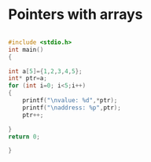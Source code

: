 # Pointers with arrays


```c 

#include <stdio.h>
int main()
{

int a[5]={1,2,3,4,5};
int* ptr=a;
for (int i=0; i<5;i++)
{
	printf("\nvalue: %d",*ptr);
	printf("\naddress: %p",ptr);
	ptr++;

}
return 0;

}
```
